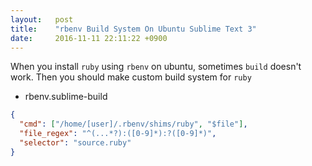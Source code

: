 ```yaml
---
layout:   post
title:    "rbenv Build System On Ubuntu Sublime Text 3"
date:     2016-11-11 22:11:22 +0900
---
```


When you install `ruby` using `rbenv` on ubuntu, sometimes `build` doesn't work. Then you should make custom build system for `ruby`

* rbenv.sublime-build

```json
{
  "cmd": ["/home/[user]/.rbenv/shims/ruby", "$file"],
  "file_regex": "^(...*?):([0-9]*):?([0-9]*)",
  "selector": "source.ruby"
}
```
